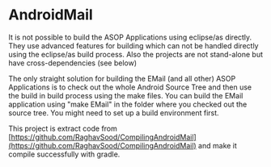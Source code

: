# AndroidMail
It is not possible to build the ASOP Applications using eclipse/as directly. They use advanced features for building which can not be handled directly using the eclipse/as build process. Also the projects are not stand-alone but have cross-dependencies (see below)

The only straight solution for building the EMail (and all other) ASOP Applications is to check out the whole Android Source Tree and then use the build in build process using the make files. You can build the EMail application using "make EMail" in the folder where you checked out the source tree. You might need to set up a build environment first.

This project is extract code from [https://github.com/RaghavSood/CompilingAndroidMail](https://github.com/RaghavSood/CompilingAndroidMail) and make it compile successfully with gradle. 
